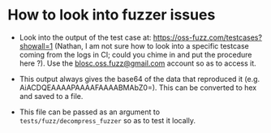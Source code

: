 How to look into fuzzer issues
==============================

* Look into the output of the test case at: https://oss-fuzz.com/testcases?showall=1 (Nathan, I am not sure how to look into a specific testcase coming from the logs in CI; could you chime in and put the procedure here ?).  Use the blosc.oss.fuzz@gmail.com account so as to access it.

* This output always gives the base64 of the data that reproduced it (e.g. AiACDQEAAAAPAAAAFAAAABMAbZ0=).  This can be converted to hex and saved to a file.

* This file can be passed as an argument to `tests/fuzz/decompress_fuzzer` so as to test it locally.
